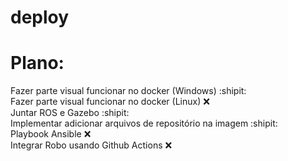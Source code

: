 # deploy


# Plano:
Fazer parte visual funcionar no docker (Windows) :shipit:  
Fazer parte visual funcionar no docker (Linux) :x:  
Juntar ROS e Gazebo  :shipit:    
Implementar adicionar arquivos de repositório na imagem :shipit:  
Playbook Ansible :x:  
Integrar Robo usando Github Actions :x:
